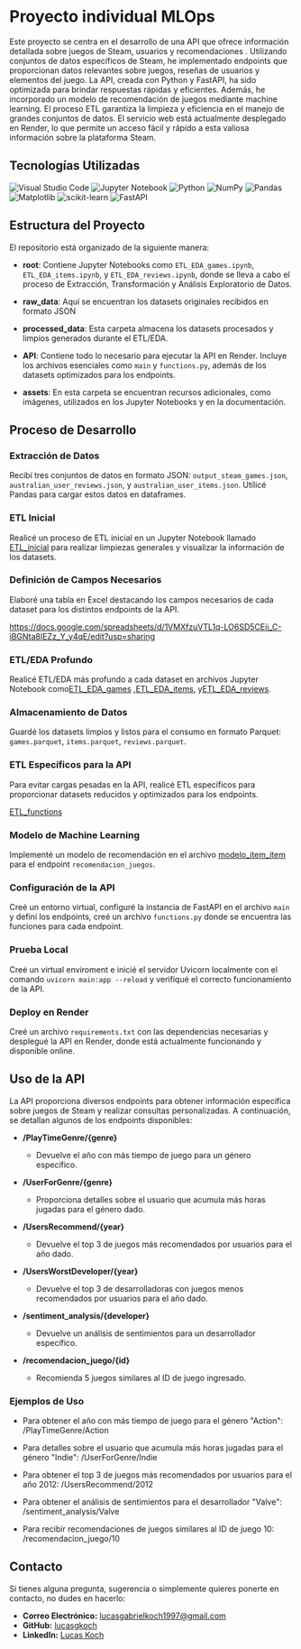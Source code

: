 # Proyecto individual MLOps

Este proyecto se centra en el desarrollo de una API que ofrece información detallada sobre juegos de Steam, usuarios y recomendaciones . Utilizando conjuntos de datos específicos de Steam, he implementado endpoints que proporcionan datos relevantes sobre juegos, reseñas de usuarios y elementos del juego. La API, creada con Python y FastAPI, ha sido optimizada para brindar respuestas rápidas y eficientes. Además, he incorporado un modelo de recomendación de juegos mediante machine learning. El proceso ETL garantiza la limpieza y eficiencia en el manejo de grandes conjuntos de datos. El servicio web está actualmente desplegado en Render, lo que permite un acceso fácil y rápido a esta valiosa información sobre la plataforma Steam.

## Tecnologías Utilizadas

![Visual Studio Code](https://img.shields.io/badge/Visual%20Studio%20Code-0078d7.svg?style=for-the-badge&logo=visual-studio-code&logoColor=white)
![Jupyter Notebook](https://img.shields.io/badge/jupyter-%23FA0F00.svg?style=for-the-badge&logo=jupyter&logoColor=white)
![Python](https://img.shields.io/badge/python-3670A0?style=for-the-badge&logo=python&logoColor=ffdd54)
![NumPy](https://img.shields.io/badge/numpy-%23013243.svg?style=for-the-badge&logo=numpy&logoColor=white)
![Pandas](https://img.shields.io/badge/pandas-%23150458.svg?style=for-the-badge&logo=pandas&logoColor=white)
![Matplotlib](https://img.shields.io/badge/Matplotlib-%23ffffff.svg?style=for-the-badge&logo=Matplotlib&logoColor=black)
![scikit-learn](https://img.shields.io/badge/scikit--learn-%23F7931E.svg?style=for-the-badge&logo=scikit-learn&logoColor=white)
![FastAPI](https://img.shields.io/badge/FastAPI-005571?style=for-the-badge&logo=fastapi)


## Estructura del Proyecto

El repositorio está organizado de la siguiente manera:

- **root**: Contiene Jupyter Notebooks como `ETL_EDA_games.ipynb`, `ETL_EDA_items.ipynb`, y `ETL_EDA_reviews.ipynb`, donde se lleva a cabo el proceso de Extracción, Transformación y Análisis Exploratorio de Datos.

- **raw_data**: Aquí se encuentran los datasets originales recibidos en formato JSON

- **processed_data**: Esta carpeta almacena los datasets procesados y limpios generados durante el ETL/EDA.

- **API**: Contiene todo lo necesario para ejecutar la API en Render. Incluye los archivos esenciales como `main` y `functions.py`, además de los datasets optimizados para los endpoints.

- **assets**: En esta carpeta se encuentran recursos adicionales, como imágenes, utilizados en los Jupyter Notebooks y en la documentación.



## Proceso de Desarrollo

### Extracción de Datos

Recibí tres conjuntos de datos en formato JSON: `output_steam_games.json`, `australian_user_reviews.json`, y `australian_user_items.json`. Utilicé Pandas para cargar estos datos en dataframes.

### ETL Inicial

Realicé un proceso de ETL inicial en un Jupyter Notebook llamado [ETL_inicial](ETL_inicial.ipynb) para realizar limpiezas generales y visualizar la información de los datasets.

### Definición de Campos Necesarios

Elaboré una tabla en Excel destacando los campos necesarios de cada dataset para los distintos endpoints de la API.

https://docs.google.com/spreadsheets/d/1VMXfzuVTL1q-LO6SD5CEii_C-iBGNta8IEZz_Y_y4qE/edit?usp=sharing

### ETL/EDA Profundo

Realicé ETL/EDA más profundo a cada dataset en archivos Jupyter Notebook como[ETL_EDA_games]( ETL_EDA_games.ipynb) ,[ETL_EDA_items](ETL_EDA_items.ipynb), y[ETL_EDA_reviews](ETL_EDA_reviews.ipynb).

### Almacenamiento de Datos

Guardé los datasets limpios y listos para el consumo en formato Parquet: `games.parquet`, `items.parquet`, `reviews.parquet`.

### ETL Específicos para la API

Para evitar cargas pesadas en la API, realicé ETL específicos para proporcionar datasets reducidos y optimizados para los endpoints.

[ETL_functions](ETL_functions.ipynb)

### Modelo de Machine Learning

Implementé un modelo de recomendación en el archivo [modelo_item_item](modelo_item_item.ipynb) para el endpoint `recomendacion_juegos`.

### Configuración de la API

Creé un entorno virtual, configuré la instancia de FastAPI en el archivo `main` y definí los endpoints, creé un archivo `functions.py` donde se encuentra las funciones para cada endpoint.

### Prueba Local

Creé un virtual enviroment e inicié el servidor Uvicorn localmente con el comando `uvicorn main:app --reload` y verifiqué el correcto funcionamiento de la API.

### Deploy en Render

Creé un archivo `requirements.txt` con las dependencias necesarias y desplegué la API en Render, donde está actualmente funcionando y disponible online.

## Uso de la API

La API proporciona diversos endpoints para obtener información específica sobre juegos de Steam y realizar consultas personalizadas. A continuación, se detallan algunos de los endpoints disponibles:

- **/PlayTimeGenre/{genre}**
  - Devuelve el año con más tiempo de juego para un género específico.
  
- **/UserForGenre/{genre}**
  - Proporciona detalles sobre el usuario que acumula más horas jugadas para el género dado.
  
- **/UsersRecommend/{year}**
  - Devuelve el top 3 de juegos más recomendados por usuarios para el año dado.
  
- **/UsersWorstDeveloper/{year}**
  - Devuelve el top 3 de desarrolladoras con juegos menos recomendados por usuarios para el año dado.
  
- **/sentiment_analysis/{developer}**
  - Devuelve un análisis de sentimientos para un desarrollador específico.
  
- **/recomendacion_juego/{id}**
  - Recomienda 5 juegos similares al ID de juego ingresado.

### Ejemplos de Uso

- Para obtener el año con más tiempo de juego para el género "Action":
/PlayTimeGenre/Action


- Para detalles sobre el usuario que acumula más horas jugadas para el género "Indie":
/UserForGenre/Indie


- Para obtener el top 3 de juegos más recomendados por usuarios para el año 2012:
/UsersRecommend/2012


- Para obtener el análisis de sentimientos para el desarrollador "Valve":
/sentiment_analysis/Valve


- Para recibir recomendaciones de juegos similares al ID de juego 10:
/recomendacion_juego/10


## Contacto

Si tienes alguna pregunta, sugerencia o simplemente quieres ponerte en contacto, no dudes en hacerlo:

- **Correo Electrónico:** [lucasgabrielkoch1997@gmail.com](lucasgabrielkoch1997@gmail.com)
- **GitHub:** [lucasgkoch](https://github.com/lucasgkoch)
- **LinkedIn:** [Lucas Koch](https://www.linkedin.com/in/lucas-gkoch/)


